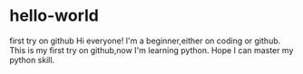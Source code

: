 # hello-world
first try on github
Hi everyone!
I'm a beginner,either on coding or github.
This is my first try on github,now I'm learning python.
Hope I can master my python skill.
